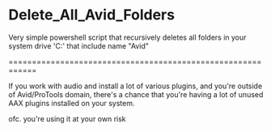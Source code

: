 # Delete_All_Avid_Folders
Very simple powershell script that recursively deletes all folders in your system drive 'C:\' that include name "Avid"


============================================================

If you work with audio and install a lot of various plugins, and you're outside of Avid/ProTools domain, there's a chance that you're having a lot of unused AAX plugins installed on your system. 

ofc. you're using it at your own risk
